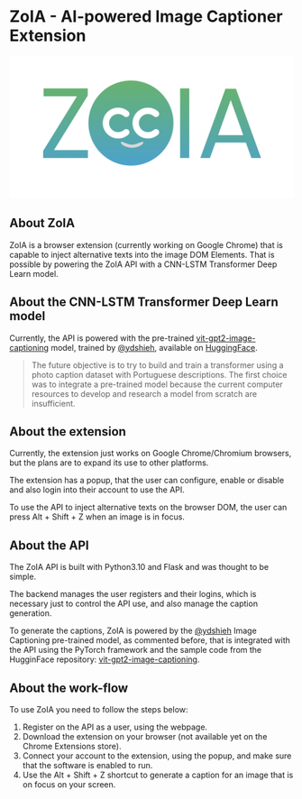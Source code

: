 # ZoIA - AI-powered Image Captioner Extension

![ZoIA logo](assets/logo.png)

## About ZoIA

ZoIA is a browser extension (currently working on Google Chrome) that is capable to inject alternative texts into the image DOM Elements. That is possible by powering the ZoIA API with a CNN-LSTM Transformer Deep Learn model.

## About the CNN-LSTM Transformer Deep Learn model

Currently, the API is powered with the pre-trained [vit-gpt2-image-captioning](https://huggingface.co/nlpconnect/vit-gpt2-image-captioning) model, trained by [@ydshieh](https://ankur3107.github.io/blogs/the-illustrated-image-captioning-using-transformers/), available on [HuggingFace](https://huggingface.co).

> The future objective is to try to build and train a transformer using a photo caption dataset with Portuguese descriptions. The first choice was to integrate a pre-trained model because the current computer resources to develop and research a model from scratch are insufficient.

## About the extension

Currently, the extension just works on Google Chrome/Chromium browsers, but the plans are to expand its use to other platforms.

The extension has a popup, that the user can configure, enable or disable and also login into their account to use the API. 

To use the API to inject alternative texts on the browser DOM, the user can press Alt + Shift + Z when an image is in focus.

## About the API

The ZoIA API is built with Python3.10 and Flask and was thought to be simple. 

The backend manages the user registers and their logins, which is necessary just to control the API use, and also manage the caption generation. 

To generate the captions, ZoIA is powered by the [@ydshieh](https://ankur3107.github.io/blogs/the-illustrated-image-captioning-using-transformers/) Image Captioning pre-trained model, as commented before, that is integrated with the API using the PyTorch framework and the sample code from the HugginFace repository: [vit-gpt2-image-captioning](https://huggingface.co/nlpconnect/vit-gpt2-image-captioning). 

## About the work-flow

To use ZoIA you need to follow the steps below:

1. Register on the API as a user, using the webpage.
2. Download the extension on your browser (not available yet on the Chrome Extensions store).
3. Connect your account to the extension, using the popup, and make sure that the software is enabled to run.
4. Use the Alt + Shift + Z shortcut to generate a caption for an image that is on focus on your screen.
